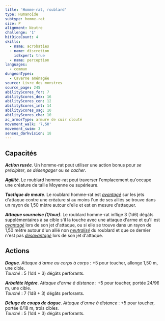 ```yaml
---
title: 'Homme-rat, roublard'
type: Humanoïde
subtype: homme-rat
size: P
alignment: Neutre
challenge: '1'
hitDiceCount: 4
skills:
  - name: acrobaties
  - name: discretion
    isExpert: true
  - name: perception
languages:
  - commun
dungeonTypes:
  - Caverne aménagée
source: Livre des monstres
source_page: 245
abilityScores_for: 7
abilityScores_dex: 16
abilityScores_con: 12
abilityScores_int: 14
abilityScores_sag: 10
abilityScores_cha: 10
ac_armorType: armure de cuir clouté
movement_walk: '7,50'
movement_swim: 3
senses_darkvision: 18
---
```

## Capacités
_**Action rusée**_. Un homme-rat peut utiliser une action bonus pour _se précipiter_, _se désengager_ ou _se cacher_.

_**Agilité**_. Le roublard homme-rat peut traverser l'emplacement qu'occupe une créature de taille Moyenne ou supérieure.

_**Tactique de meute**_. Le roublard homme-rat est [_avantagé_](/utiliser-les-caracteristiques/#avantage-et-desavantage) sur les jets d'attaque contre une créature si au moins l'un de ses alliés se trouve dans un rayon de 1,50 mètre autour d'elle et est en mesure d'attaquer.

_**Attaque sournoise (1/tour)**_. Le roublard homme-rat inflige 3 (1d6) dégâts supplémentaires à sa cible s'il la touche avec une attaque d'arme et qu'il est [_avantagé_](/utiliser-les-caracteristiques/#avantage-et-desavantage) lors de son jet d'attaque, ou si elle se trouve dans un rayon de 1,50 mètre autour d'un allié non [_neutralisé_](/gerer-la-sante-du-personnage/#neutralise) du roublard et que ce dernier n'est pas [_désavantagé_](/utiliser-les-caracteristiques/#avantage-et-desavantage) lors de son jet d'attaque.

## Actions
_**Dague**_. _Attaque d'arme au corps à corps_ : +5 pour toucher, allonge 1,50 m, une cible.  
_Touché_ : 5 (1d4 + 3) dégâts perforants.

_**Arbalète légère**_. _Attaque d'arme à distance_ : +5 pour toucher, portée 24/96 m, une cible.  
_Touché_ : 7 (1d8 + 3) dégâts perforants.

_**Déluge de coups de dague**_. _Attaque d'arme à distance_ : +5 pour toucher, portée 6/18 m, trois cibles.  
_Touché_ : 5 (1d4 + 3) dégâts perforants.
